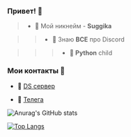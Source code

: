 ### Привет! 👋


>- 🖤 Мой никнейм - **Suggika**

>>- 🔑 Знаю **ВСЕ** про Discord

>>>- 🐍 **Python** child

### Мои контакты 📱

- 🌵  [DS сервер](https://discord.gg/pablozone)

- 🛒  [Телега](https://t.me/suggika)

![Anurag's GitHub stats]()

[![Top Langs](https://github-readme-stats.vercel.app/api/top-langs/?username=Suggika&layout=compact)](https://github.com/anuraghazra/github-readme-stats)
